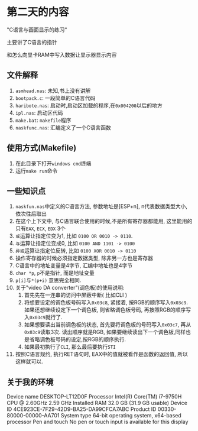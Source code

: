 # 第二天的内容

"C语言与画面显示的练习"



主要讲了C语言的指针

和怎么向显卡RAM中写入数据让显示器显示内容







## 文件解释

1. `asmhead.nas`: 未知,书上没有讲解
2. `bootpack.c`: 一段简单的C语言代码
3. `haribote.nas`: 启动时,启动区加载的程序,在`0x004200`以后的地方
4. `ipl.nas`: 启动区代码
8. `make.bat`: `makefile`程序
6. `naskfunc.nas`: 汇编定义了一个C语言函数



## 使用方式(Makefile)

1. 在此目录下打开`windows cmd`终端
3. 运行`make run`命令







## 一些知识点

1. `naskfun.nas`中定义的C语言方法, 参数地址是[ESP+n],  n代表数据类型大小, 依次往后取出
2. 在这个上下文中, 与C语言联合使用的时候,不是所有寄存器都能用, 这里能用的只有`EAX`, `ECX`, `EDX` 3个
3. `或`运算让指定位变为1, 比如 `0100 OR 0010 -> 0110`.
4. `与`运算让指定位变成0, 比如 `0100 AND 1101 -> 0100`
5. `异或`运算让指定位反转, 比如 `0100 XOR 0010 -> 0110`
6. 操作寄存器的时候必须指定数据类型, 除非另一方也是寄存器
7. C语言中的地址变量是4字节, 汇编中地址也是4字节
8. `char *p`, `p`不是指针, 而是地址变量
9. `p[i]`与`*(p+i)` 意思完全相同.
10. 关于"video DA converter"(调色板)的使用说明:
    1. 首先先在一连串的访问中屏蔽中断( 比如CLI )
    2. 将想要设定的调色板号码写入`0x03c8`, 紧接着, 按RGB的顺序写入`0x03c9`. 如果还想继续设定下一个调色板, 则省略调色板号码, 再按照RGB的顺序写入`0x03c9`就行了.
    3. 如果想要读出当前调色板的状态, 首先要将调色板的号码写入`0x03c7`, 再从`0x03c9`读取3次. 读出顺序就是RGB, 如果要继续读出下一个调色板,同样也是省略调色板号码的设定,按RGB的顺序执行.
    4. 如果最初执行了`CLI`, 那么最后要执行`STI`
11. 按照C语言规约, 执行RET语句时, EAX中的值就被看作是函数的返回值, 所以这样就可以.



## 关于我的环境

Device name	DESKTOP-LT12D0F
Processor	Intel(R) Core(TM) i7-9750H CPU @ 2.60GHz   2.59 GHz
Installed RAM	32.0 GB (31.9 GB usable)
Device ID	4CE923CE-7F29-42D9-BA25-DA99CFCA7ABC
Product ID	00330-80000-00000-AA701
System type	64-bit operating system, x64-based processor
Pen and touch	No pen or touch input is available for this display